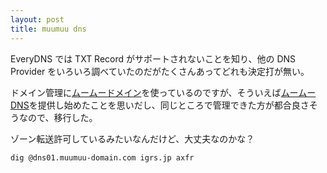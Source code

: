 ```yaml
---
layout: post
title: muumuu dns
---
```

EveryDNS では TXT Record がサポートされないことを知り、他の DNS Provider をいろいろ調べていたのだがたくさんあってどれも決定打が無い。

ドメイン管理に[ムームードメイン](http::/muumuu-domain.com/)を使っているのですが、そういえば[ムームーDNS](http://muudns.muumuu-domain.com/)を提供し始めたことを思いだし、同じところで管理できた方が都合良さそうなので、移行した。

ゾーン転送許可しているみたいなんだけど、大丈夫なのかな？

`dig @dns01.muumuu-domain.com igrs.jp axfr`
